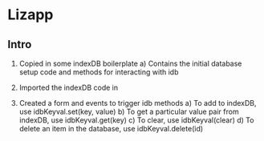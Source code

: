 # Lizapp

## Intro

1) Copied in some indexDB boilerplate
  a) Contains the initial database setup code and methods for interacting with idb

2) Imported the indexDB code in

3) Created a form and events to trigger idb methods
  a) To add to indexDB, use idbKeyval.set(key, value)
  b) To get a particular value pair from indexDB, use idbKeyval.get(key)
  c) To clear, use idbKeyval(clear)
  d) To delete an item in the database, use idbKeyval.delete(id)
